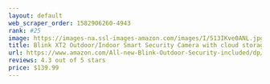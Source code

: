 ```yaml
---
layout: default 
﻿web_scraper_order: 1582906260-4943
rank: #25
image: https://images-na.ssl-images-amazon.com/images/I/513IKve0ANL.jpg
title: Blink XT2 Outdoor/Indoor Smart Security Camera with cloud storage included, 2-way audio, 2-year…
url: https://www.amazon.com/All-new-Blink-Outdoor-Security-included/dp/B07MN67BCR/ref=zg_mw_amazon-devices_25?_encoding=UTF8&psc=1&refRID=HA8PT8MYS6XM4Z96RW7T
reviews: 4.3 out of 5 stars
price: $139.99 
---
```

